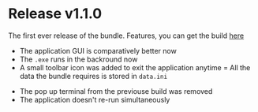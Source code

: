 # Release v1.1.0

The first ever release of the bundle. Features, you can get the build [here](https://github.com/yasirukavishka/Dank-memer-RP/blob/master/releases/windows/v1.1.0.zip)

+ The application GUI is comparatively better now
+ The `.exe` runs in the backround now
+ A small toolbar icon was added to exit the application anytime
= All the data the bundle requires is stored in `data.ini`
- The pop up terminal from the previouse build was removed
- The application doesn't re-run simultaneously
